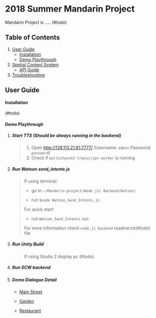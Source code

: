 # 2018 Summer Mandarin Project

Mandarin Project is ..... (#todo)

## Table of Contents 

1. [User Guide](#user-guide)
   * [Installation](#installation)
   * [Demo Playthrough](#demo-playthrough)
2. [Spetial Context System](#spetial-context-system)
   * [API Guide](#api-guide)
3. [Troubleshooting](#troubleshooting)

## User Guide

#### Installation

(#todo)

#### Demo Playthrough

1. ##### Start TTS (Should be always running in the backend)

   > 1. Open http://128.113.21.81:7777/ (Username: `admin` Password: `password`)
   > 2. Check if `multichannel-transcript-worker` is running

2. ##### Run Watson send_intents.js

   > If using terminal:
   >
   > - go to `~/Mandarin-project/Node.js\ Backend/Watson/`
   >
   > - run `$node Watson_Send_Intents.js`
   >
   > For quick start: 
   >
   > - run `Watson_Send_Intents.bat`
   >
   > For more information check `node.js backend` readme.txt(#todo) file

3. ##### Run Unity Build

   > If using Studio 2 display pc (#todo)
   >
   > 

4. ##### Run SCW backend

   > 

5. ##### Demo Dialogue Detail

   - [Main Street](#main-street)

   - [Garden](#garden)

   - [Restaurant](#restaurant)

     